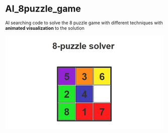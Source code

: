 # AI_8puzzle_game
AI searching code to solve the 8 puzzle game with different techniques with **animated visualization** to the solution

![](image.jpg)

